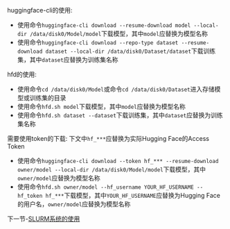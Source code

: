 huggingface-cli的使用:
* 使用命令`huggingface-cli download --resume-download model --local-dir /data/disk0/Model/model`下载模型，其中`model`应替换为模型名称
* 使用命令`huggingface-cli download --repo-type dataset --resume-download dataset --local-dir /data/disk0/Dataset/dataset`下载训练集，其中`dataset`应替换为训练集名称

hfd的使用:
* 使用命令`cd /data/disk0/Model`或命令`cd /data/disk0/Dataset`进入存储模型或训练集的目录
* 使用命令`hfd.sh model`下载模型，其中`model`应替换为模型名称
* 使用命令`hfd.sh dataset --dataset`下载训练集，其中`dataset`应替换为训练集名称

需要使用token的下载:
下文中`hf_***`应替换为实际Hugging Face的Access Token
* 使用命令`huggingface-cli download --token hf_*** --resume-download owner/model --local-dir /data/disk0/Model/model`下载模型，其中`owner/model`应替换为模型名称
* 使用命令`hfd.sh owner/model --hf_username YOUR_HF_USERNAME --hf_token hf_***`下载模型，其中`YOUR_HF_USERNAME`应替换为Hugging Face的用户名，`owner/model`应替换为模型名称

下一节-[SLURM系统的使用](https://github.com/alkalimc/H100-Server-Guidebook/blob/main/chapter/general/slurm.md)